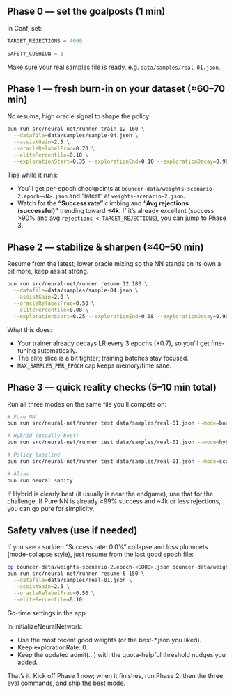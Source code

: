 ## Phase 0 — set the goalposts (1 min)

In Conf, set:

```ts
TARGET_REJECTIONS = 4000

SAFETY_CUSHION = 1
```

Make sure your real samples file is ready, e.g. `data/samples/real-01.json`.

## Phase 1 — fresh burn-in on your dataset (≈60–70 min)

No resume; high oracle signal to shape the policy.

```bash
bun run src/neural-net/runner train 12 160 \
  --datafile=data/samples/sample-04.json \
  --assistGain=2.5 \
  --oracleRelabelFrac=0.70 \
  --elitePercentile=0.10 \
  --explorationStart=0.35 --explorationEnd=0.10 --explorationDecay=0.90
```

Tips while it runs:

- You’ll get per-epoch checkpoints at `bouncer-data/weights-scenario-2.epoch-<N>.json` and “latest” at `weights-scenario-2.json`.
- Watch for the **“Success rate”** climbing and **“Avg rejections (successful)”** trending toward **≤4k**. If it’s already excellent (success >90% and avg `rejections < TARGET_REJECTIONS`), you can jump to Phase 3.

## Phase 2 — stabilize & sharpen (≈40–50 min)

Resume from the latest; lower oracle mixing so the NN stands on its own a bit more, keep assist strong.

```bash
bun run src/neural-net/runner resume 12 180 \
  --datafile=data/samples/sample-04.json \
  --assistGain=2.0 \
  --oracleRelabelFrac=0.50 \
  --elitePercentile=0.08 \
  --explorationStart=0.25 --explorationEnd=0.08 --explorationDecay=0.90
```

What this does:

- Your trainer already decays LR every 3 epochs (×0.7), so you’ll get fine-tuning automatically.
- The elite slice is a bit tighter; training batches stay focused.
- `MAX_SAMPLES_PER_EPOCH` cap keeps memory/time sane.

## Phase 3 — quick reality checks (5–10 min total)

Run all three modes on the same file you’ll compete on:

```bash
# Pure NN
bun run src/neural-net/runner test data/samples/real-01.json --mode=bouncer

# Hybrid (usually best)
bun run src/neural-net/runner test data/samples/real-01.json --mode=hybrid

# Policy baseline
bun run src/neural-net/runner test data/samples/real-01.json --mode=score

# Alias
bun run neural sanity
```

If Hybrid is clearly best (it usually is near the endgame), use that for the challenge. If Pure NN is already ≥99% success and ~4k or less rejections, you can go pure for simplicity.

## Safety valves (use if needed)

If you see a sudden “Success rate: 0.0%” collapse and loss plummets (mode-collapse style), just resume from the last good epoch file:

```bash
cp bouncer-data/weights-scenario-2.epoch-<GOOD>.json bouncer-data/weights-scenario-2.json
bun run src/neural-net/runner resume 6 150 \
  --datafile=data/samples/real-01.json \
  --assistGain=2.5 \
  --oracleRelabelFrac=0.50 \
  --elitePercentile=0.10
```

Go-time settings in the app

In initializeNeuralNetwork:

- Use the most recent good weights (or the best-\*.json you liked).
- Keep explorationRate: 0.
- Keep the updated admit(...) with the quota-helpful threshold nudges you added.

That’s it. Kick off Phase 1 now; when it finishes, run Phase 2, then the three eval commands, and ship the best mode.
